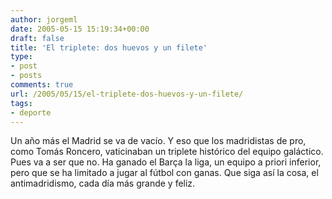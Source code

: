 ```yaml
---
author: jorgeml
date: 2005-05-15 15:19:34+00:00
draft: false
title: 'El triplete: dos huevos y un filete'
type: 
- post
- posts
comments: true
url: /2005/05/15/el-triplete-dos-huevos-y-un-filete/
tags:
- deporte
---
```


Un año más el Madrid se va de vacío. Y eso que los madridistas de pro, como Tomás Roncero, vaticinaban un triplete histórico del equipo galáctico. Pues va a ser que no. Ha ganado el Barça la liga, un equipo a priori inferior, pero que se ha limitado a jugar al fútbol con ganas. Que siga así la cosa, el antimadridismo, cada día más grande y feliz.
